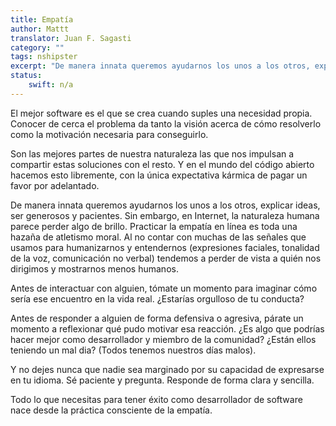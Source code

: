 ```yaml
---
title: Empatía
author: Mattt
translator: Juan F. Sagasti
category: ""
tags: nshipster
excerpt: "De manera innata queremos ayudarnos los unos a los otros, explicar ideas, ser generosos y pacientes. Sin embargo, en Internet, la naturaleza humana parece perder algo de brillo."
status:
    swift: n/a
---
```


El mejor software es el que se crea cuando suples una necesidad propia. Conocer de cerca el problema da tanto la visión acerca de cómo resolverlo como la motivación necesaria para conseguirlo.

Son las mejores partes de nuestra naturaleza las que nos impulsan a compartir estas soluciones con el resto. Y en el mundo del código abierto hacemos esto libremente, con la única expectativa kármica de pagar un favor por adelantado.

De manera innata queremos ayudarnos los unos a los otros, explicar ideas, ser generosos y pacientes. Sin embargo, en Internet, la naturaleza humana parece perder algo de brillo. Practicar la empatía en línea es toda una hazaña de atletismo moral. Al no contar con muchas de las señales que usamos para humanizarnos y entendernos (expresiones faciales, tonalidad de la voz, comunicación no verbal) tendemos a perder de vista a quién nos dirigimos y mostrarnos menos humanos.

Antes de interactuar con alguien, tómate un momento para imaginar cómo sería ese encuentro en la vida real. ¿Estarías orgulloso de tu conducta?

Antes de responder a alguien de forma defensiva o agresiva, párate un momento a reflexionar qué pudo motivar esa reacción. ¿Es algo que podrías hacer mejor como desarrollador y miembro de la comunidad? ¿Están ellos teniendo un mal dia? (Todos tenemos nuestros días malos).

Y no dejes nunca que nadie sea marginado por su capacidad de expresarse en tu idioma. Sé paciente y pregunta. Responde de forma clara y sencilla.

Todo lo que necesitas para tener éxito como desarrollador de software nace desde la práctica consciente de la empatía.
